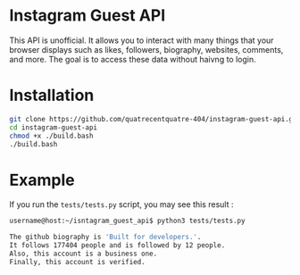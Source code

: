 # Instagram Guest API
This API is unofficial. It allows you to interact with many things that your browser displays such as likes, followers, biography, websites, comments, and more. The goal is to access these data without haivng to login.

# Installation
```bash
git clone https://github.com/quatrecentquatre-404/instagram-guest-api.git
cd instagram-guest-api
chmod +x ./build.bash
./build.bash
```

# Example
If you run the ``tests/tests.py`` script, you may see this result :

```bash
username@host:~/isntagram_guest_api$ python3 tests/tests.py

The github biography is 'Built for developers.'.
It follows 177404 people and is followed by 12 people.
Also, this account is a business one.
Finally, this account is verified.
```